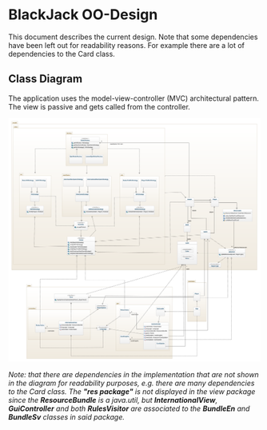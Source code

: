 # BlackJack OO-Design
This document describes the current design. Note that some dependencies have been left out for readability reasons. For example there are a lot of dependencies to the Card class.

## Class Diagram
The application uses the model-view-controller (MVC) architectural pattern. The view is passive and gets called from the controller. 

![class diagram](img/class_diagram_v3.png)

_Note: that there are dependencies in the implementation that are not shown in the diagram for readability purposes, e.g. there are many dependencies to the Card class.
The **"res package"** is not displayed in the view package since the **ResourceBundle** is a java.util, but **InternationalView**, **GuiController** and both **RulesVisitor** are associated to the **BundleEn** and **BundleSv** classes in said package._


